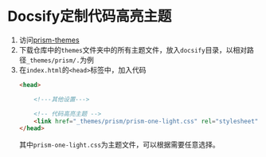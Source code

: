 
# Docsify定制代码高亮主题

1. 访问[prism-themes](https://github.com/PrismJS/prism-themes)
2. 下载仓库中的`themes`文件夹中的所有主题文件，放入`docsify`目录，以相对路径`_themes/prism/.`为例
3. 在`index.html`的`<head>`标签中，加入代码
	```html
	<head>

		<!---其他设置--->

		<!-- 代码高亮主题 -->
		<link href="_themes/prism/prism-one-light.css" rel="stylesheet" />
	</head>
	```
	其中`prism-one-light.css`为主题文件，可以根据需要任意选择。